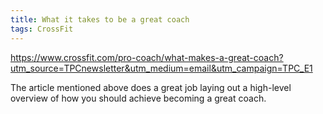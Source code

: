 ```yaml
---
title: What it takes to be a great coach
tags: CrossFit
---
```


https://www.crossfit.com/pro-coach/what-makes-a-great-coach?utm_source=TPCnewsletter&utm_medium=email&utm_campaign=TPC_E1

The article mentioned above does a great job laying out a high-level overview of how you should achieve becoming a great coach.
